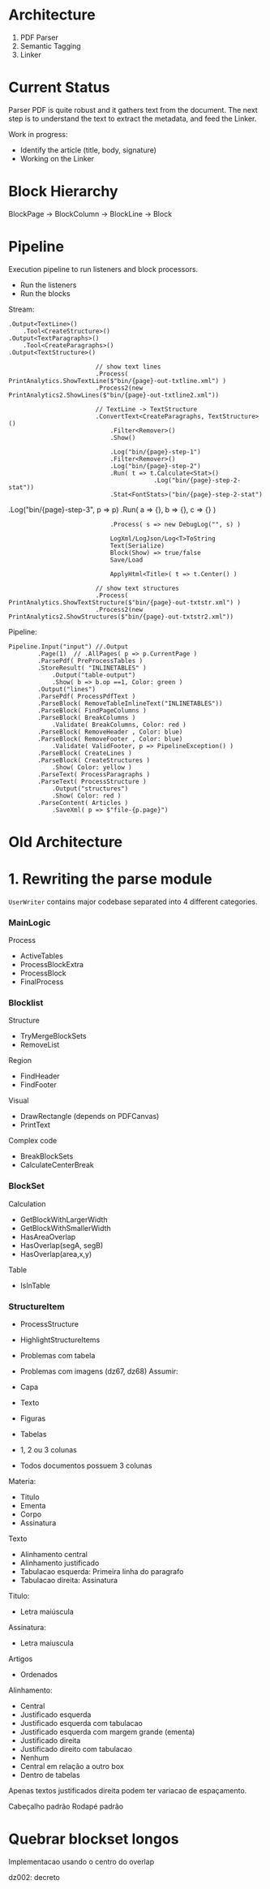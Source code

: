 Architecture
=============

1. PDF Parser
2. Semantic Tagging
3. Linker

Current Status
===============

Parser PDF is quite robust and it gathers text from the document.
The next step is to understand the text to extract the metadata,
and feed the Linker.

Work in progress:
- Identify the article (title, body, signature)
- Working on the Linker



# Block Hierarchy #

BlockPage -> BlockColumn -> BlockLine -> Block


# Pipeline #

Execution pipeline to run listeners and block processors.

- Run the listeners
- Run the blocks

Stream:

    .Output<TextLine>()
        .Tool<CreateStructure>()
    .Output<TextParagraphs>()
        .Tool<CreateParagraphs>()
    .Output<TextStructure>()

                            // show text lines
                            .Process( PrintAnalytics.ShowTextLine($"bin/{page}-out-txtline.xml") )
                            .Process2(new PrintAnalytics2.ShowLines($"bin/{page}-out-txtline2.xml"))

                            // TextLine -> TextStructure
                            .ConvertText<CreateParagraphs, TextStructure>()  
                                .Filter<Remover>()
                                .Show()

                                .Log("bin/{page}-step-1")
                                .Filter<Remover>()
                                .Log("bin/{page}-step-2")
                                .Run( t => t.Calculate<Stat>()
                                            .Log("bin/{page}-step-2-stat"))
                                .Stat<FontStats>("bin/{page}-step-2-stat")

.Log("bin/{page}-step-3", p => p)
                                .Run(
                                    a => {},
                                    b => {},
                                    c => {}
                                )

                                .Process( s => new DebugLog("", s) )

                                LogXml/LogJson/Log<T>ToString
                                Text(Serialize)
                                Block(Show) => true/false
                                Save/Load

                                ApplyHtml<Title>( t => t.Center() )

                            // show text structures
                            .Process( PrintAnalytics.ShowTextStructure($"bin/{page}-out-txtstr.xml") )
                            .Process2(new PrintAnalytics2.ShowStructures($"bin/{page}-out-txtstr2.xml"))



Pipeline:

    Pipeline.Input("input") //.Output
            .Page(1)  // .AllPages( p => p.CurrentPage )
            .ParsePdf( PreProcessTables )             
            .StoreResult( "INLINETABLES" )
                .Output("table-output")
                .Show( b => b.op ==1, Color: green )
            .Output("lines")
            .ParsePdf( ProcessPdfText )
            .ParseBlock( RemoveTableInlineText("INLINETABLES"))
            .ParseBlock( FindPageColumns )
            .ParseBlock( BreakColumns )
                .Validate( BreakColumns, Color: red )
            .ParseBlock( RemoveHeader , Color: blue)
            .ParseBlock( RemoveFooter , Color: blue)
                .Validate( ValidFooter, p => PipelineException() )
            .ParseBlock( CreateLines )
            .ParseBlock( CreateStructures )
                .Show( Color: yellow )
            .ParseText( ProcessParagraphs )
            .ParseText( ProcessStructure )
                .Output("structures")
                .Show( Color: red )
            .ParseContent( Articles )
                .SaveXml( p => $"file-{p.page}")


            
# Old Architecture

# 1. Rewriting the parse module #

`UserWriter` contains major codebase separated into 4 different categories.

### MainLogic ###

Process
- ActiveTables
- ProcessBlockExtra
- ProcessBlock
- FinalProcess

### Blocklist ###
  
Structure
- TryMergeBlockSets
- RemoveList

Region
- FindHeader
- FindFooter

Visual
- DrawRectangle (depends on PDFCanvas)
- PrintText

Complex code
- BreakBlockSets
- CalculateCenterBreak

### BlockSet ###

Calculation
- GetBlockWithLargerWidth
- GetBlockWithSmallerWidth
- HasAreaOverlap
- HasOverlap(segA, segB)
- HasOverlap(area,x,y)

Table
- IsInTable

### StructureItem ###

- ProcessStructure
- HighlightStructureItems

            
- Problemas com tabela
- Problemas com imagens (dz67, dz68)
Assumir:

- Capa
- Texto

- Figuras
- Tabelas
- 1, 2 ou 3 colunas
- Todos documentos possuem 3 colunas

Materia:
- Titulo
- Ementa
- Corpo
- Assinatura

Texto
- Alinhamento central
- Alinhamento justificado
- Tabulacao esquerda: Primeira linha do paragrafo
- Tabulacao direita: Assinatura 

Titulo:
- Letra maiúscula

Assinatura: 
- Letra maiuscula

Artigos
- Ordenados

Alinhamento:
- Central
- Justificado esquerda
- Justificado esquerda com tabulacao
- Justificado esquerda com margem grande (ementa)
- Justificado direita
- Justificado direito com tabulacao
- Nenhum
- Central em relação a outro box
- Dentro de tabelas

Apenas textos justificados direita podem ter variacao de espaçamento.

Cabeçalho padrão
Rodapé padrão

# Quebrar blockset longos

Implementacao usando o centro do overlap

dz002: decreto            